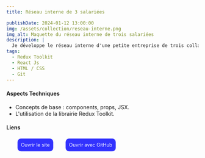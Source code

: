 ```yaml
---
title: Réseau interne de 3 salariées

publishDate: 2024-01-12 13:00:00
img: /assets/collection/reseau-interne.png
img_alt: Maquette du réseau interne de trois salariées
description: |
  Je développe le réseau interne d'une petite entreprise de trois collaboratrices pour communiquer et faire des activités entre elles.
tags:
  - Redux Toolkit
  - React Js
  - HTML / CSS
  - Git
---
```


#### Aspects Techniques

- Concepts de base : components, props, JSX.
- L'utilisation de la librairie Redux Toolkit.

#### Liens

<ul class="liens__list" > 
<li class="liens__item"> <a href="https://reseau-interne.netlify.app/" target="_blank" class="liens__link" > Ouvrir le site </a> </li>
<li class="liens__item"> <a href="https://github.com/Soulman2131/reseau-interne.git" target="_blank" class="liens__link"> Ouvrir avec GitHub </a></li>
</ul>

  <style>
    .liens__list {
      display:flex; justify-content: left; align-items: center;
      list-style: none; gap: 20px;  

    }
    
    .liens__link {
      display: block;
       background: rgba(0, 0, 255, 0.8);
      color: white;
      padding: 10px;
      border-radius: 10px;
      text-decoration: none;
      transform: scale(.9);
      transition: all .2s;
    }
    .liens__link:hover {
      background: rgb(61, 4, 249);
      transform: translateY(3px) scale(1);
      color: black;
      
    }

  </style>
